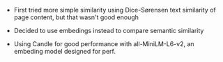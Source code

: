 - First tried more simple similarity using Dice-Sørensen text similarity of page content, but that wasn't good enough

- Decided to use embedings instead to compare semantic similarity

- Using Candle for good performance with all-MiniLM-L6-v2, an embeding model designed for perf. 